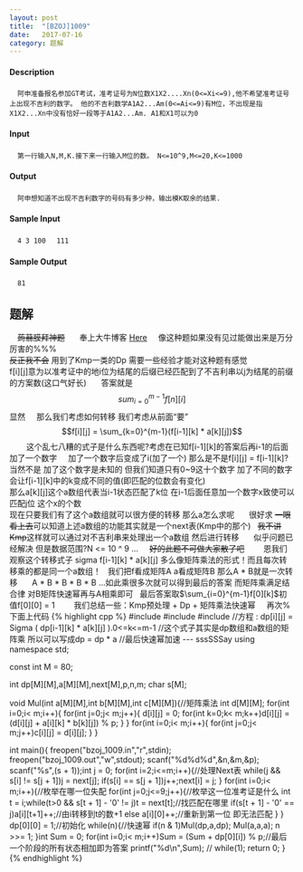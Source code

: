 ```yaml
---
layout: post
title:  "[BZOJ]1009"
date:   2017-07-16
category: 题解
---
```

#### Description
　`阿申准备报名参加GT考试，准考证号为N位数X1X2....Xn(0<=Xi<=9),他不希望准考证号上出现不吉利的数字。
他的不吉利数学A1A2...Am(0<=Ai<=9)有M位，不出现是指X1X2...Xn中没有恰好一段等于A1A2...Am. A1和X1可以为0`
#### Input
　`第一行输入N,M,K.接下来一行输入M位的数。 N<=10^9,M<=20,K<=1000`
#### Output
　`阿申想知道不出现不吉利数字的号码有多少种，输出模K取余的结果.`
#### Sample Input
　`4 3 100
　111`
#### Sample Output
　`81`

## 题解
　~~蒟蒻膜拜神题~~  
　奉上大牛博客 [Here](http://blog.csdn.net/cjk_cjk/article/details/43038377)    
像这种题如果没有见过能做出来是万分厉害的%%%     
~~反正我不会~~ 用到了Kmp一类的Dp 需要一些经验才能对这种题有感觉   
f[i][j]意为以准考证中的地i位为结尾的后缀已经匹配到了不吉利串以j为结尾的前缀的方案数(这口气好长)  
　答案就是$$sum_{i=0}^{m-1}f[n][i]$$显然    
那么我们考虑如何转移 我们考虑从前面“要”   
$$f[i][j] = \sum_{k=0}^{m-1}(f[i-1][k] * a[k][j])$$    
　这个乱七八糟的式子是什么东西呢?考虑在已知f[i-1][k]的答案后再i-1的后面加了一个数字    
加了一个数字后变成了i(加了一个) 那么是不是f[i][j] = f[i-1][k]?     
当然不是 加了这个数字是未知的 但我们知道只有0~9这十个数字 加了不同的数字会让f[i-1][k]中的k变成不同的值(即匹配的位数会有变化)     
那么a[k][j]这个a数组代表当i-1状态匹配了k位 在i-1后面任意加一个数字x致使可以匹配j位 这个x的个数   
现在只要我们有了这个a数组就可以很方便的转移 那么a怎么求呢  
　很好求 ~~一眼看上去~~可以知道上述a数组的功能其实就是一个next表(Kmp中的那个)  
~~我不讲Kmp~~这样就可以通过对不吉利串来处理出一个a数组 然后进行转移  
　似乎问题已经解决 但是数据范围?N <= 10 ^ 9 ...    
~~好的此题不可做大家散了吧~~    
　恩我们观察这个转移式子 sigma f[i-1][k] * a[k][j] 多么像矩阵乘法的形式！而且每次转移乘的都是同一个a数组！  
我们把f看成矩阵A a看成矩阵B 那么A * B就是一次转移  
　A * B * B * B * B ...如此乘很多次就可以得到最后的答案 而矩阵乘满足结合律 对B矩阵快速幂再与A相乘即可  
最后答案取$\sum_{i=0}^{m-1}f[0][k]$初值f[0][0] = 1    
　我们总结一些：Kmp预处理 + Dp + 矩阵乘法快速幂    
再次%     
下面上代码
{% highlight cpp %}
#include <cstdio>
#include <cstring>
#include <iostream>
//方程 : dp[i][j] = Sigma ( dp[i-1][k] * a[k][j] ).0<=k<=m-1
//这个式子其实是dp数组和a数组的矩阵乘 所以可以写成dp = dp * a
//最后快速幂加速 --- sssSSSay
using namespace std;

const int M = 80;

int dp[M][M],a[M][M],next[M],p,n,m;
char s[M];

void Mul(int a[M][M],int b[M][M],int c[M][M]){//矩阵乘法
    int d[M][M];
    for(int i=0;i< m;i++){
        for(int j=0;j< m;j++){
            d[i][j] = 0;
            for(int k=0;k< m;k++)d[i][j] = (d[i][j] + a[i][k] * b[k][j]) % p;
        }
    }
    for(int i=0;i< m;i++){
        for(int j=0;j< m;j++)c[i][j] = d[i][j];
    }
}

int main(){
    freopen("bzoj_1009.in","r",stdin);
    freopen("bzoj_1009.out","w",stdout);
    scanf("%d%d%d",&n,&m,&p);
    scanf("%s",(s + 1));int j = 0;
    for(int i=2;i<=m;i++){//处理Next表
        while(j && s[i] != s[j + 1])j = next[j];
        if(s[i] == s[j + 1])j++;next[i] = j;
    }
    for(int i=0;i< m;i++){//枚举在哪一位失配
        for(int j=0;j<=9;j++){//枚举这一位准考证是什么
            int t = i;while(t>0 && s[t + 1] - '0' != j)t = next[t];//找匹配在哪里
            if(s[t + 1] - '0' == j)a[i][t+1]++;//由i转移到t的数+1
            else a[i][0]++;//重新到第一位 即无法匹配
        }
    }
    dp[0][0] = 1;//初始化
    while(n){//快速幂
        if(n & 1)Mul(dp,a,dp);
        Mul(a,a,a);
        n >>= 1;
    }int Sum = 0;
    for(int i=0;i< m;i++)Sum = (Sum + dp[0][i]) % p;//最后一个阶段的所有状态相加即为答案
    printf("%d\n",Sum);
    // while(1);
    return 0;
}
{% endhighlight %}
